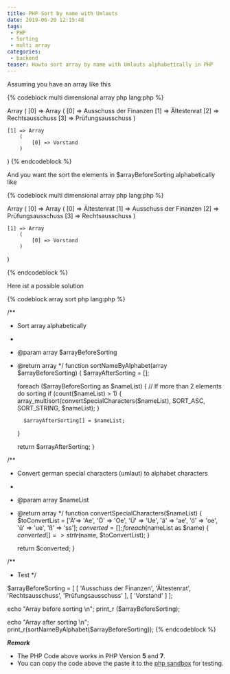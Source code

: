 ```yaml
---
title: PHP Sort by name with Umlauts
date: 2019-06-20 12:15:48
tags:
 - PHP
 - Sorting
 - multi array
categories:
 - backend
teaser: Howto sort array by name with Umlauts alphabetically in PHP
---
```


Assuming you have an array like this

{% codeblock  multi dimensional array php lang:php %}

Array
(
    [0] => Array
        (
            [0] => Ausschuss der Finanzen
            [1] => Ältestenrat
            [2] => Rechtsausschuss
            [3] => Prüfungsausschuss
        )

    [1] => Array
        (
            [0] => Vorstand
        )

)
{% endcodeblock %}

And you want the sort the elements in $arrayBeforeSorting alphabetically like

{% codeblock  multi dimensional array php lang:php %}

Array
(
    [0] => Array
        (
            [0] => Ältestenrat
            [1] => Ausschuss der Finanzen
            [2] => Prüfungsausschuss
            [3] => Rechtsausschuss
        )

    [1] => Array
        (
            [0] => Vorstand
        )

)

{% endcodeblock %}


Here ist a possible solution

{% codeblock  array sort php lang:php %}

/**
* Sort array alphabetically
*
* @param array $arrayBeforeSorting
* @return array
*/
function sortNameByAlphabet(array $arrayBeforeSorting)
{
    $arrayAfterSorting = [];

    foreach ($arrayBeforeSorting as $nameList) {
        // If more than 2 elements do sorting
        if (count($nameList) > 1) {
            array_multisort(convertSpecialCharacters($nameList), SORT_ASC, SORT_STRING, $nameList);
        }

        $arrayAfterSorting[] = $nameList;
    }

    return $arrayAfterSorting;
}

/**
* Convert german special characters (umlaut) to alphabet characters
*
* @param array $nameList
* @return array
*/
function convertSpecialCharacters($nameList)
{
    $toConvertList = ['Ä'=> 'Ae', 'Ö' => 'Oe', 'Ü' => 'Ue', 'ä' => 'ae', 'ö' => 'oe', 'ü' => 'ue', 'ß' => 'ss'];
    $converted = [];
    foreach ($nameList as $name) {
        $converted [] => strtr($name, $toConvertList);
    }

    return $converted;
}


/**
* Test
*/

$arrayBeforeSorting = [
	[
		'Ausschuss der Finanzen',
		'Ältestenrat',
		'Rechtsausschuss',
		'Prüfungsausschuss'
	],
	[
		'Vorstand'
	]
];

echo "Array before sorting \n";
print_r ($arrayBeforeSorting);

echo "Array after sorting \n";
print_r(sortNameByAlphabet($arrayBeforeSorting));
{% endcodeblock %}

***Remark***

* The PHP Code above works in PHP Version **5** and **7**. 
* You can copy the code above the paste it to the [php sandbox](http://sandbox.onlinephpfunctions.com/) for testing.